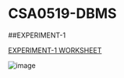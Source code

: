 # CSA0519-DBMS
##EXPERIMENT-1

[EXPERIMENT-1 WORKSHEET](https://github.com/arbazsherief/CSA0519-DBMS/blob/main/experiment_1.txt)

![image](https://user-images.githubusercontent.com/113408671/191518375-11062c97-e092-4bb5-92bb-49e79ff40907.png)
